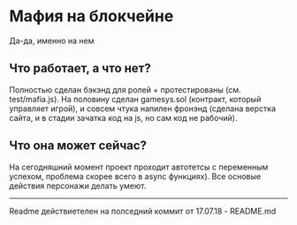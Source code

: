 # Мафия на блокчейне
Да-да, именно на нем
## Что работает, а что нет?
Полностью сделан бэкэнд для ролей + протестированы (см. test/mafia.js). На половину сделан gamesys.sol (контракт, который управляет игрой), и совсем чтука напилен фронэнд (сделана верстка сайта, и в стадии зачатка код на js, но сам код не рабочий).
## Что она может сейчас?
На сегодняшний момент проект проходит автотетсы с переменным успехом, проблема скорее всего в async функциях). Все основые действия персонажи делать умеют.

----
Readme действиетелен на полседний коммит от 17.07.18 - README.md

